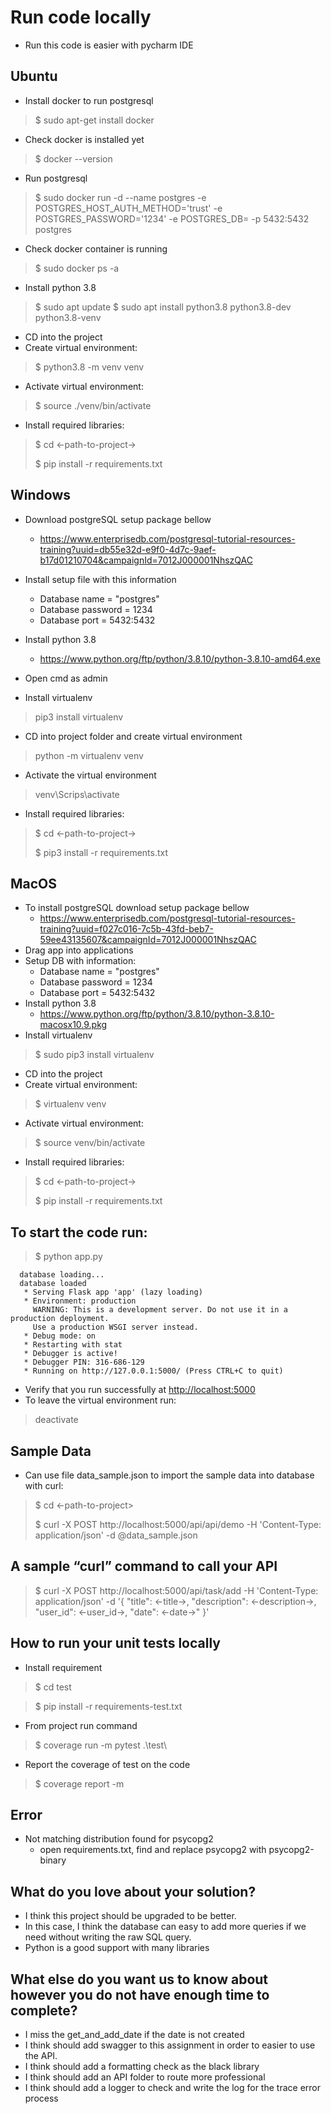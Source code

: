 # Run code locally
- Run this code is easier with pycharm IDE
## Ubuntu
- Install docker to run postgresql
>$ sudo apt-get install docker
- Check docker is installed yet
>$ docker --version
- Run postgresql
>$ sudo docker run -d --name postgres -e POSTGRES_HOST_AUTH_METHOD='trust' -e POSTGRES_PASSWORD='1234' -e POSTGRES_DB= -p 5432:5432 postgres
- Check docker container is running
>$ sudo docker ps -a
- Install python 3.8
>$ sudo apt update
>$ sudo apt install python3.8 python3.8-dev python3.8-venv
- CD into the project
- Create virtual environment:
>$ python3.8 -m venv venv
- Activate virtual environment:
>$ source ./venv/bin/activate
- Install required libraries:
>$ cd <-path-to-project->
> 
>$ pip install -r requirements.txt
## Windows
- Download postgreSQL setup package bellow
  - https://www.enterprisedb.com/postgresql-tutorial-resources-training?uuid=db55e32d-e9f0-4d7c-9aef-b17d01210704&campaignId=7012J000001NhszQAC
- Install setup file with this information
  - Database name = "postgres"
  - Database password = 1234
  - Database port = 5432:5432

- Install python 3.8
  - https://www.python.org/ftp/python/3.8.10/python-3.8.10-amd64.exe
- Open cmd as admin
- Install virtualenv
> pip3 install virtualenv
- CD into project folder and create virtual environment
> python -m virtualenv venv
- Activate the virtual environment
> venv\Scrips\activate
- Install required libraries:
>$ cd <-path-to-project->
> 
>$ pip3 install -r requirements.txt

## MacOS
- To install postgreSQL download setup package bellow
  - https://www.enterprisedb.com/postgresql-tutorial-resources-training?uuid=f027c016-7c5b-43fd-beb7-59ee43135607&campaignId=7012J000001NhszQAC
- Drag app into applications
- Setup DB with information:
  - Database name = "postgres"
  - Database password = 1234
  - Database port = 5432:5432
- Install python 3.8
  - https://www.python.org/ftp/python/3.8.10/python-3.8.10-macosx10.9.pkg
- Install virtualenv
>$ sudo pip3 install virtualenv
- CD into the project
- Create virtual environment:
>$ virtualenv venv
- Activate virtual environment:
>$ source venv/bin/activate
- Install required libraries:
>$ cd <-path-to-project->
> 
>$ pip install -r requirements.txt
## To start the code run:
>$ python app.py
```
  database loading...
  database loaded
   * Serving Flask app 'app' (lazy loading)
   * Environment: production
     WARNING: This is a development server. Do not use it in a production deployment.
     Use a production WSGI server instead.
   * Debug mode: on
   * Restarting with stat
   * Debugger is active!
   * Debugger PIN: 316-686-129
   * Running on http://127.0.0.1:5000/ (Press CTRL+C to quit)
```
- Verify that you run successfully at <http://localhost:5000>
- To leave the virtual environment run:
> deactivate
## Sample Data
- Can use file data_sample.json to import the sample data into database with curl:
>$ cd <-path-to-project>
> 
>$ curl -X POST http://localhost:5000/api/api/demo
>   -H 'Content-Type: application/json'
>   -d @data_sample.json

## A sample “curl” command to call your API

>$ curl -X POST http://localhost:5000/api/task/add
>   -H 'Content-Type: application/json'
>   -d '{
	"title": <-title->,
	"description": <-description->,
	"user_id": <-user_id->,
	"date": <-date->"
}'

## How to run your unit tests locally
- Install requirement
> $ cd test

> $ pip install -r requirements-test.txt

- From project run command
> $ coverage run -m pytest .\test\
- Report the coverage of test on the code
> $ coverage report -m

## Error
- Not matching distribution found for psycopg2
  - open requirements.txt, find and replace psycopg2 with psycopg2-binary

## What do you love about your solution?
- I think this project should be upgraded to be better.
- In this case, I think the database can easy to add more queries if we need without writing the raw SQL query.
- Python is a good support with many libraries

## What else do you want us to know about however you do not have enough time to complete?
- I miss the get_and_add_date if the date is not created
- I think should add swagger to this assignment in order to easier to use the API.
- I think should add a formatting check as the black library
- I think should add an API folder to route more professional
- I think should add a logger to check and write the log for the trace error process

